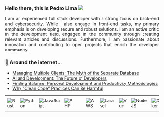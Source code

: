 
<h3>Hello there, this is Pedro Lima <img src="https://media.giphy.com/media/hvRJCLFzcasrR4ia7z/giphy.gif" width="25px"></h3>
<p style="text-align: justify;">
        I am an experienced full stack developer with a strong focus on back-end and cybersecurity. While I also engage in front-end tasks, my primary emphasis is on developing secure and robust solutions. I am an active critic in the development field, engaged in the community through creating relevant articles and discussions. Furthermore, I am passionate about innovation and contributing to open projects that enrich the developer community.
</p>

### 🔎 Around the internet...
- [Managing Multiple Clients: The Myth of the Separate Database](https://www.linkedin.com/pulse/gerenciando-m%2525C3%2525BAltiplos-clientes-o-mito-da-base-de-dados-pedro-lima-jbnof/?trackingId=zOFBpf9%2FTuuCPPpyxCniCg%3D%3D)
- [AI and Development: The Future of Developers](https://www.linkedin.com/pulse/ia-e-desenvolvimento-o-futuro-dos-desenvolvedores-pedro-lima-vc7jf/?trackingId=vlenp%2B6bSzCUnttpJgf38Q%3D%3D)
- [Finding Balance: Personal Development and Productivity Methodologies](https://www.linkedin.com/pulse/encontrando-o-equil%2525C3%2525ADbrio-metodologias-de-e-pessoal-pedro-lima-ruo6f/?trackingId=oSMrVCCnTF6PqGbKtHJ1iw%3D%3D)
- [Why “Clean Code” Practices Can Be Harmful](https://www.linkedin.com/pulse/por-que-pr%2525C3%2525A1ticas-de-c%2525C3%2525B3digo-limpo-podem-ser-pedro-lima-xtmaf/?trackingId=RZYOvg9tTlW6nbZHP0dX3Q%3D%3D)
<table align="">
  <tr>
    <td><img src="https://rust.saarland/images/ferris_becker.svg" alt="Rust" width="45" height="45" /></td>
    <td><img src="https://techstack-generator.vercel.app/python-icon.svg" alt="Python" width="45" height="45" /></td>
    <td><img src="https://techstack-generator.vercel.app/js-icon.svg" alt="JavaScript" width="45" height="45" /></td>
    <td><img src="https://skillicons.dev/icons?i=php" width="45" height="45" alt="PHP" /></td>
    <td><img src="https://raw.githubusercontent.com/tandpfun/skill-icons/59059d9d1a2c092696dc66e00931cc1181a4ce1f/icons/Bash-Dark.svg" alt="Bash" width="45" height="45" /></td>
    <td><img src="https://raw.githubusercontent.com/tandpfun/skill-icons/59059d9d1a2c092696dc66e00931cc1181a4ce1f/icons/Linux-Dark.svg" width="45" height="45" alt="Linux" /></td>
    <td><img src="https://skillicons.dev/icons?i=aws" width="45" height="45" alt="AWS" /></td>
    <td><img src="https://skillicons.dev/icons?i=laravel" width="45" height="45" alt="Laravel" /></td>
    <td><img src="https://skillicons.dev/icons?i=vue" width="45" height="45" alt="Vue" /></td>
    <td><img src="https://skillicons.dev/icons?i=nodejs" width="45" height="45" alt="NodeJS" /></td>
    <td><img src="https://techstack-generator.vercel.app/docker-icon.svg" alt="Docker" width="45" height="45" /></td>
    <td><img src="https://techstack-generator.vercel.app/mysql-icon.svg" alt="MySQL" width="45" height="45" /></td>
    <td><img src="https://skillicons.dev/icons?i=postgres" width="45" height="45" alt="PostgreSQL" /></td>
    <td><img src="https://raw.githubusercontent.com/tandpfun/skill-icons/59059d9d1a2c092696dc66e00931cc1181a4ce1f/icons/Git.svg" width="45" height="45" alt="Git" /></td>
  </tr>
</table>
<!--
<img src="./octocat-1729622592077.png" alt="Octocat" width="220" height="200" />
[![Pedro Lima profile views](https://u8views.com/api/v1/github/profiles/34582475/views/day-week-month-total-count.svg)](https://u8views.com/github/boloto1979)</br></br>
<a href="https://tryhackme.com/p/pedro.lima1979">
  <img src="https://tryhackme-badges.s3.amazonaws.com/pedro.lima1979.png" alt="TryHackMe">
</a>-->
